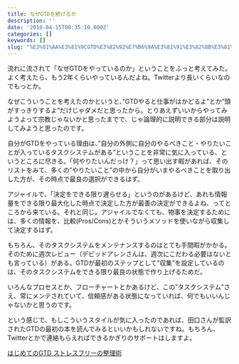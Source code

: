 ```yaml
---
title: なぜGTDを続けるか
description: ''
date: '2010-04-15T08:35:10.000Z'
categories: []
keywords: []
slug: "%E3%81%AA%E3%81%9CGTD%E3%82%92%E7%B6%9A%E3%81%91%E3%82%8B%E3%81%8B"
---
```

流れに流されて「なぜGTDをやっているのか」ということをふっと考えてみた。よく考えたら、もう2年くらいやっているんだよね。Twitterより長いくらいなのでもっとか。

なぜこういうことを考えたのかというと、”GTDやると仕事がはかどるよ”とか”頭がすっきりするよ”だけじゃダメだと思ったから。とりあえずいいからやってみようよって宗教じゃないかと思ったまでで、じゃ論理的に説明できる部分は説明してみようと思ったのです。

自分がGTDをやっている理由は、”自分の外側に自分のやるべきこと・やりたいことが入っているタスクシステムがある”ということを非常に気に入っている、というところに尽きる。「何やりたいんだっけ？」って思い出す暇があれば、そのリストをみて、多くの”やりたいこと”の中から自分がいまやるべきことを取り出した方が、その時点で最良の選択ができるはず。

アジャイルで、「決定をできる限り遅らせる」というのがあるけど、あれも情報量をできる限り最大化した時点で決定した方が最善の決定ができるよね、ってところから来ている。それと同じ。アジャイルでなくても、物事を決定するためには、多くの情報を、比較(Pros/Cons)とかそういうメソッドを使いながら収集して決定するはず。

もちろん、そのタスクシステムをメンテナンスするのはとても手間暇がかかる。そのために週次レビュー（デビッドアレンさんは、週次にこだわる必要はないとも言っている）がある。GTDが最初のステップとして”収集”を設定しているのは、そのタスクシステムをできる限り最良の状態で作り上げるためだ。

いろんなプロセスとか、フローチャートとかあるけど、この”タスクシステム”さえ、常にメンテされていて、信頼感がある状態になっていれば、何でもいいんじゃないかと思うのです。

という感じで、もしこういうスタイルが気に入ったのであれば、田口さんが監訳されたGTDの最初の本を読んでみるといいかもしれないですね。もちろん、Twitterとかで連絡もらえればできるかぎりのサポートはしますよ。

[はじめてのGTD ストレスフリーの整理術](http://www.amazon.co.jp/gp/product/4576082116?tag=qli-22&linkCode=as1)
